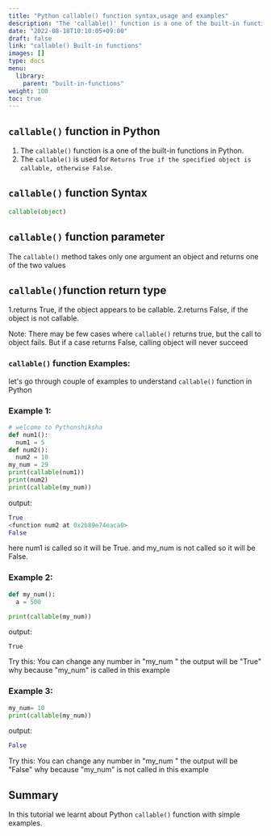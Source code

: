 ```yaml
---
title: "Python callable() function syntax,usage and examples"
description: "The 'callable()' function is a one of the built-in functions in Python"
date: "2022-08-18T10:10:05+09:00"
draft: false
link: "callable() Built-in functions"
images: []
type: docs
menu:
  library:
    parent: "built-in-functions"
weight: 100
toc: true
---
```


## `callable()` function in Python

1. The `callable()` function is a one of the built-in functions in Python.
2. The `callable()` is used for `Returns True if the specified object is callable, otherwise False`.

## `callable()` function  Syntax

```Python
callable(object)
```
## `callable()` function parameter

The `callable()` method takes only one argument
an object and returns one of the two values

## `callable()`function return type
1.returns True, if the object appears to be callable.
2.returns False, if the object is not callable.

Note: There may be few cases where `callable()` returns true, but the call to object fails. But if a case returns False, calling object will never succeed

### `callable()` function Examples:

let's go through couple of examples to understand `callable()` function in Python

### Example 1: 

```Python
# welcome to Pythonshiksha
def num1():
  num1 = 5
def num2():
  num2 = 10
my_num = 29
print(callable(num1))
print(num2)
print(callable(my_num))
```
output:

```Python
True
<function num2 at 0x2b89e74eaca0>
False
```
here num1 is called so it will  be True.
and my_num is not called so it will be False.

### Example 2:

```Python
def my_num():
  a = 500

print(callable(my_num))
```
output:

```pytyhon
True
```
Try this:
You can change any number in "my_num " the output will be "True" why because "my_num" is called in this example

### Example 3:

```Python
my_num= 10
print(callable(my_num))
```
output:

```Python
False
```
Try this:
You can change any number in "my_num " the output will be "False" why because "my_num" is not called in this example

## Summary
In this tutorial we learnt about Python `callable()` function with simple examples.


